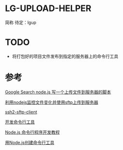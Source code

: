 # LG-UPLOAD-HELPER
简称 待定：lgup

# TODO 
- 将打包好的项目文件发布到指定的服务器上的命令行工具

# 参考
[Google Search node.js 写一个上传文件到服务器的脚本](https://www.google.com/search?q=node.js+%E5%86%99%E4%B8%80%E4%B8%AA%E4%B8%8A%E4%BC%A0%E6%96%87%E4%BB%B6%E5%88%B0%E6%9C%8D%E5%8A%A1%E5%99%A8%E7%9A%84%E8%84%9A%E6%9C%AC&oq=node.js+%E5%86%99%E4%B8%80%E4%B8%AA%E4%B8%8A%E4%BC%A0%E6%96%87%E4%BB%B6%E5%88%B0%E6%9C%8D%E5%8A%A1%E5%99%A8%E7%9A%84%E8%84%9A%E6%9C%AC&aqs=chrome..69i57.17626j0j7&sourceid=chrome&ie=UTF-8)

[利用nodejs监控文件变化并使用sftp上传到服务器](https://www.jb51.net/article/105991.htm)

[ssh2-sftp-client](https://www.npmjs.com/package/ssh2-sftp-client)

[开发命令行工具](https://sfantasy.gitbooks.io/node-in-action/content/zh/cli/)

[Node.js 命令行程序开发教程](http://www.ruanyifeng.com/blog/2015/05/command-line-with-node.html)

[用Node.js创建命令行工具](http://www.html-js.com/article/A-day-to-learn-JavaScript-create-commandline-tools-with-Nodejs)
